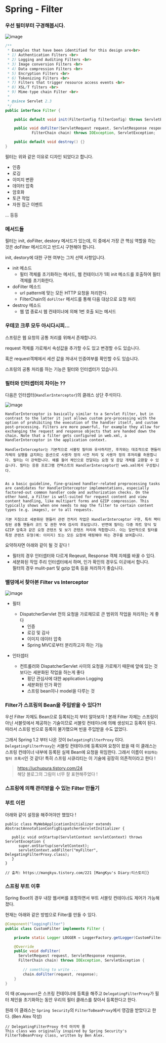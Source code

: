 # Spring - Filter

### 우선 필터부터 구경해봅시다.

![image](https://user-images.githubusercontent.com/66164361/197480463-ed6c84f7-bedd-4b97-acdd-a448645c9794.png)

```java
/**
 * Examples that have been identified for this design are<br>
 * 1) Authentication Filters <br>
 * 2) Logging and Auditing Filters <br>
 * 3) Image conversion Filters <br>
 * 4) Data compression Filters <br>
 * 5) Encryption Filters <br>
 * 6) Tokenizing Filters <br>
 * 7) Filters that trigger resource access events <br>
 * 8) XSL/T filters <br>
 * 9) Mime-type chain Filter <br>
 *
 * @since Servlet 2.3
 */
public interface Filter {

    public default void init(FilterConfig filterConfig) throws ServletException {}

    public void doFilter(ServletRequest request, ServletResponse response,
            FilterChain chain) throws IOException, ServletException;

    public default void destroy() {}
}
```

필터는 위와 같은 이유로 디자인 되었다고 합니다.

- 인증
- 로깅
- 이미지 변환
- 데이터 압축
- 암호화
- 토큰 작업
- 자원 접근 이벤트

... 등등

### 메서드들

필터는 init, doFilter, destory 메서드가 있는데, 이 중에서 가장 큰 핵심 역할을 하는 것은 doFilter 메서드이고 반드시 구현해야 합니다.

init, destory에 대한 구현 여부는 그저 선택 사항입니다.

- init 메소드
  - 필터 객체를 초기화하는 메서드, 웹 컨테이너가 1회 init 메소드를 호출하여 필터 객체를 초기화한다.
 
 
- doFilter 메소드
  - url pattern에 맞는 모든 HTTP 요청을 처리한다. 
  - FilterChain의 `doFilter` 메서드를 통해 다음 대상으로 요청 처리
 
- destroy 메소드
  - 웹 앱 종료시 웹 컨테이너에 의해 1번 호출 되는 메서드


### 우테코 크루 모두 아시다시피...

스프링은 웹 요청의 공통 처리를 위해서 존재합니다.

request 객체를 가로채서 속성값을 추가할 수도 있고 변경할 수도 있습니다.

혹은 request객체에서 세션 값을 꺼내서 인증여부를 확인할 수도 있습니다.

스프링의 공통 처리를 하는 기능은 필터와 인터셉터가 있습니다.

### 필터와 인터셉터의 차이는 ??

다음은 인터셉터(`HandlerInterceptor`)의 클래스 상단 주석이다.

![image](https://user-images.githubusercontent.com/66164361/197487842-1d93b6a1-135b-4121-8174-6de030449f1a.png)

```
HandlerInterceptor is basically similar to a Servlet Filter, but in contrast to the latter it just allows custom pre-processing with the option of prohibiting the execution of the handler itself, and custom post-processing. Filters are more powerful, for example they allow for exchanging the request and response objects that are handed down the chain. Note that a filter gets configured in web.xml, a HandlerInterceptor in the application context.

HandlerInterceptor는 기본적으로 서블릿 필터와 유사하지만, 후자와는 대조적으로 핸들러 자체의 실행을 금지하는 옵션으로 사용자 정의 사전 처리 및 사용자 정의 후처리를 허용합니다. 필터는 더 강력합니다. 예를 들어 체인으로 전달되는 요청 및 응답 개체를 교환할 수 있습니다. 필터는 응용 프로그램 컨텍스트의 HandlerInterceptor인 web.xml에서 구성됩니다.


As a basic guideline, fine-grained handler-related preprocessing tasks are candidates for HandlerInterceptor implementations, especially factored-out common handler code and authorization checks. On the other hand, a Filter is well-suited for request content and view content handling, like multipart forms and GZIP compression. This typically shows when one needs to map the filter to certain content types (e.g. images), or to all requests.

기본 지침으로 세분화된 핸들러 관련 전처리 작업은 HandlerInterceptor 구현, 특히 팩터링된 공통 핸들러 코드 및 권한 부여 검사의 후보입니다. 반면에 필터는 다중 파트 양식 및 GZIP 압축과 같은 요청 콘텐츠 및 보기 콘텐츠 처리에 적합합니다. 이는 일반적으로 필터를 특정 콘텐츠 유형(예: 이미지) 또는 모든 요청에 매핑해야 하는 경우를 보여줍니다.
```

요약하자면 아래와 같이 될 것 같다 !

- 필터의 경우 인터셉터와 다르게 Reqeust, Response 객체 자체를 바꿀 수 있다. 
- 세분화된 작업 주리 인터셉터에서 하며, 인가 확인의 경우도 이곳에서 합니다.  
  필터의 경우 mulit-part 및 gzip 압축 등을 처리하기 좋습니다.

### 밸덩에서 찾아본 Filter vs Interceptor

![image](https://user-images.githubusercontent.com/66164361/197488961-1809b55c-ce8f-4ed8-a876-7a1363201043.png)

- 필터
  - DispatcherServlet 전의 요청을 가로채므로 큰 범위의 작업을 처리하는 게 좋다
    - 인증
    - 로깅 및 감사
    - 이미지 데이터 압축
    - Spring MVC로부터 분리하고자 하는 기능

- 인터셉터
  - 컨트롤러와 DispatcherServlet 사이의 요청을 가로채기 때문에 앞에 있는 것보다는 세분화된 작업을 하는게 좋다
    - 횡단 관심사에 대한 application Logging
    - 세분화된 인가 확인
    - 스프링 bean이나 model을 다루는 것

### Filter가 스프링의 Bean을 주입받을 수 있다?!

우선 Filter 자체도 Bean으로 등록되는지 부터 알아보자 !
본래 Filter 자체는 스프링이 아닌 서블릿에서 제공하는 기술이므로 서블릿 컨테이너에 의해 생성되고 등록이 된다. 따라서 스프링 빈으로 등록이 불가했으며 빈을 주입받을 수도 없었다. 

그래서 Spring 1.2 부터 나온 것이 `DelegatingFilterProxy` 이다. `DelegatingFilterProxy`는 서블릿 컨테이너에 등록되며 요청이 왔을 때 이 클래스는 스프링 컨테이너 내부에 등록된 실제 Bean에 요청을 위임한다. 그래서 이름이 `위임하는 필터 프록시`인 것 같다! 특히 스프링 시큐리티는 이 기술에 굉장히 의존적이라고 한다 !

> https://uchupura.tistory.com/24  
> 해당 블로그의 그림이 너무 잘 표현해주었다 !  

### 스프링에 의해 관리받을 수 있는 Filter 만들기


### 부트 이전

아래와 같이 설정을 해주어야만 했었다 !

```
public class MyWebApplicationInitializer extends AbstractAnnotationConfigDispatcherServletInitializer {

   public void onStartup(ServletContext servletContext) throws ServletException {
      super.onStartup(servletContext);
      servletContext.addFilter("myFilter", DelegatingFilterProxy.class);
   }
}

// 출처: https://mangkyu.tistory.com/221 [MangKyu's Diary:티스토리]}
```



### 스프링 부트 이후

Spring Boot의 경우 내장 웹서버를 포함하면서 부트 서블릿 컨테이너도 제어가 가능해졌다.

현재는 아래와 같은 방법으로 Filter를 만들 수 있다.




```java
@Component("loggingFilter")
public class CustomFilter implements Filter {

    private static Logger LOGGER = LoggerFactory.getLogger(CustomFilter.class);

    @Override
    public void doFilter(
      ServletRequest request, ServletResponse response, 
      FilterChain chain) throws IOException, ServletException {
 
        // something to write ...
        chain.doFilter(request, response);
    }
}
```

이 때 `@Component`은 스프링 컨테이너에 등록을 해주고 `DelegatingFilterProxy`가 필터 체인을 초기화하는 동안 우리의 필터 클래스를 찾아서 등록한다고 한다.

원래 이 클래스는 `Spring Security`의 `FilterToBeanProxy`에서 영감을 받았다고 한다. (Ben Alex 작성)

```
// DelegatingFilterProxy 주석 마지막 줄
This class was originally inspired by Spring Security's FilterToBeanProxy class, written by Ben Alex.
```

